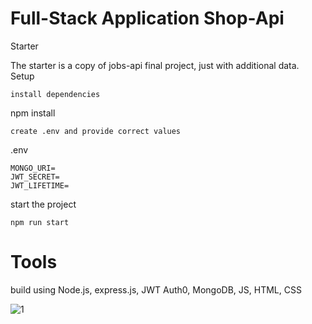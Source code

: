 # Full-Stack Application Shop-Api

Starter

The starter is a copy of jobs-api final project, just with additional data.
Setup

    install dependencies

npm install

    create .env and provide correct values

.env

    MONGO_URI=
    JWT_SECRET=
    JWT_LIFETIME=

start the project

    npm run start

# Tools

 build using Node.js, express.js, JWT Auth0, MongoDB, JS, HTML, CSS
 
 ![1](https://user-images.githubusercontent.com/107857762/209581333-52f3bf8c-2011-45da-81fc-ebd191a2a5b6.PNG)

